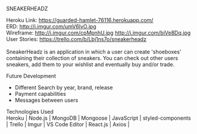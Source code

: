 SNEAKERHEADZ

Heroku Link: https://guarded-hamlet-76116.herokuapp.com/
<br>
ERD: http://i.imgur.com/umV6lvO.jpg
<br>
Wireframe: http://i.imgur.com/cpMpnhU.jpg
http://i.imgur.com/biVe8Dq.jpg
<br>
User Stories: https://trello.com/b/Lbj1ns7o/sneakerheadz
<br>
<br>
SneakerHeadz is an application in which a user can create 'shoeboxes' containing their collection of sneakers.  You can check out other users sneakers, add them to your wishlist and eventually buy and/or trade.

Future Development
<ul>
<li>Different Search by year, brand, release</li>
<li>Payment capabilities</li>
<li>Messages between users</li>
</ul>

Technologies Used<br>
Heroku | Node.js | MongoDB | Mongoose | JavaScript | styled-components | Trello | Imgur | VS Code Editor | React.js | Axios | 


